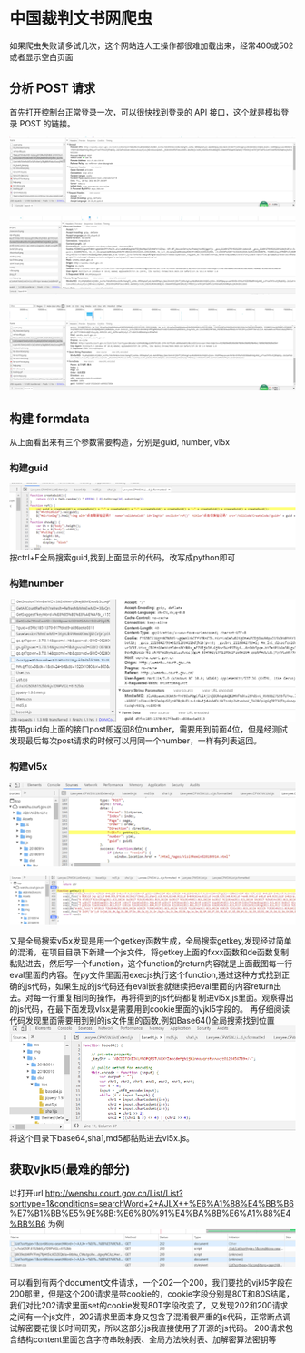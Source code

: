 # 中国裁判文书网爬虫
如果爬虫失败请多试几次，这个网站连人工操作都很难加载出来，经常400或502或者显示空白页面

## 分析 POST 请求
首先打开控制台正常登录一次，可以很快找到登录的 API 接口，这个就是模拟登录 POST 的链接。

![Image text](https://github.com/luoyanhan/wenshu/blob/master/image/%E6%90%9C%E7%8B%97%E6%88%AA%E5%9B%BE19%E5%B9%B402%E6%9C%8828%E6%97%A51307_1.png)

![Image text](https://github.com/luoyanhan/wenshu/blob/master/image/%E6%90%9C%E7%8B%97%E6%88%AA%E5%9B%BE19%E5%B9%B402%E6%9C%8828%E6%97%A51308_2.png)

![Image text](https://github.com/luoyanhan/wenshu/blob/master/image/%E6%90%9C%E7%8B%97%E6%88%AA%E5%9B%BE19%E5%B9%B402%E6%9C%8828%E6%97%A51308_3.png)

## 构建 formdata
 从上面看出来有三个参数需要构造，分别是guid, number, vl5x
 
 ### 构建guid
 ![Image text](https://github.com/luoyanhan/wenshu/blob/master/image/%E6%90%9C%E7%8B%97%E6%88%AA%E5%9B%BE19%E5%B9%B402%E6%9C%8828%E6%97%A51321_4.png)
 按ctrl+F全局搜索guid,找到上面显示的代码，改写成python即可
 
 ### 构建number
  ![Image text](https://github.com/luoyanhan/wenshu/blob/master/image/%E6%90%9C%E7%8B%97%E6%88%AA%E5%9B%BE19%E5%B9%B402%E6%9C%8828%E6%97%A51330_5.png)
 携带guid向上面的接口post即返回8位number，需要用到前面4位，但是经测试发现最后每次post请求的时候可以用同一个number，一样有列表返回。
 
 ### 构建vl5x
 ![Image text](https://github.com/luoyanhan/wenshu/blob/master/image/%E6%90%9C%E7%8B%97%E6%88%AA%E5%9B%BE19%E5%B9%B402%E6%9C%8828%E6%97%A51334_6.png)
 
  ![Image text](https://github.com/luoyanhan/wenshu/blob/master/image/%E6%90%9C%E7%8B%97%E6%88%AA%E5%9B%BE19%E5%B9%B402%E6%9C%8828%E6%97%A51334_7.png)
 
 
又是全局搜索vl5x发现是用一个getkey函数生成，全局搜索getkey,发现经过简单的混淆，在项目目录下新建一个js文件，将getkey上面的fxxx函数和de函数复制黏贴进去，然后写一个function，这个function的return内容就是上面截图每一行eval里面的内容。在py文件里面用execjs执行这个function,通过这种方式找到正确的js代码，如果生成的js代码还有eval嵌套就继续把eval里面的内容return出去。对每一行重复相同的操作，再将得到的js代码都复制进vl5x.js里面。观察得出的js代码，在最下面发现vlsx是需要用到cookie里面的vjkl5字段的。
再仔细阅读代码发现里面需要用到别的js文件里的函数,例如Base64()全局搜索找到位置
  ![Image text](https://github.com/luoyanhan/wenshu/blob/master/image/%E6%90%9C%E7%8B%97%E6%88%AA%E5%9B%BE19%E5%B9%B402%E6%9C%8828%E6%97%A51335_8.png)
  将这个目录下base64,sha1,md5都黏贴进去vl5x.js。
 

## 获取vjkl5(最难的部分)
以打开url http://wenshu.court.gov.cn/List/List?sorttype=1&conditions=searchWord+2+AJLX++%E6%A1%88%E4%BB%B6%E7%B1%BB%E5%9E%8B:%E6%B0%91%E4%BA%8B%E6%A1%88%E4%BB%B6
为例
 ![Image text](https://github.com/luoyanhan/wenshu/blob/master/image/%E6%90%9C%E7%8B%97%E6%88%AA%E5%9B%BE19%E5%B9%B402%E6%9C%8828%E6%97%A51405_9.png)
 
 可以看到有两个document文件请求，一个202一个200，我们要找的vjkl5字段在200那里，但是这个200请求是带cookie的，cookie字段分别是80T和80S结尾，我们对比202请求里面set的cookie发现80T字段改变了，又发现202和200请求之间有一个js文件，202请求里面本身又包含了混淆很严重的js代码，正常断点调试解密要花很长时间研究，所以这部分js我直接使用了开源的js代码。
 200请求包含结构<meta id="9DhefwqGPrzGxEp9hPaoag" content="大量混淆的js代码">content里面包含字符串映射表、全局方法映射表、加解密算法密钥等  <script type="text/javascript" src="200和202请求中间的js文件">
 将200请求和200和202请求中间的js文件下载下来搭建本地环境可以分析。
 
 成功解析出js代码后可以利用200请求的80T以旧换新获取新的80T，拿到新的80T之后用新的cookie请求网址就会拿到vjkl5,再用vjkl5去生成vl5x，集齐参数之后post可以获得一个列表，里面包含档案名称
 

